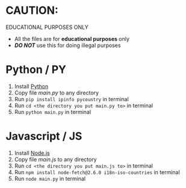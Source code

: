 # CAUTION:

EDUCATIONAL PURPOSES ONLY
- All the files are for **educational purposes** only
- ***DO NOT*** use this for doing illegal purposes

# Python / PY

1. Install [Python](https://www.python.org/downloads/)
2. Copy file *main.py* to any directory
3. Run `pip install ipinfo pycountry` in terminal
4. Run `cd <the directory you put main.py to>` in terminal
5. Run `python main.py` in terminal

# Javascript / JS

1. Install [Node.js](https://nodejs.org/en/download/)
2. Copy file *main.js* to any directory
3. Run `cd <the directory you put main.js to>` in terminal
4. Run `npm install node-fetch@2.6.0 i18n-iso-countries` in terminal
5. Run `node main.py` in terminal 
